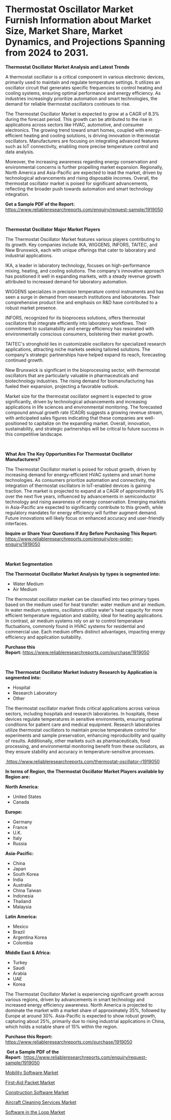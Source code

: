 <p><h1>Thermostat Oscillator Market Furnish Information about Market Size, Market Share, Market Dynamics, and Projections Spanning from 2024 to 2031.</h1></p><p><strong>Thermostat Oscillator Market Analysis and Latest Trends</strong></p>
<p><p>A thermostat oscillator is a critical component in various electronic devices, primarily used to maintain and regulate temperature settings. It utilizes an oscillator circuit that generates specific frequencies to control heating and cooling systems, ensuring optimal performance and energy efficiency. As industries increasingly prioritize automation and smart technologies, the demand for reliable thermostat oscillators continues to rise.</p><p>The Thermostat Oscillator Market is expected to grow at a CAGR of 8.3% during the forecast period. This growth can be attributed to the rise in applications across sectors like HVAC, automotive, and consumer electronics. The growing trend toward smart homes, coupled with energy-efficient heating and cooling solutions, is driving innovation in thermostat oscillators. Manufacturers are focusing on integrating advanced features such as IoT connectivity, enabling more precise temperature control and data analysis.</p><p>Moreover, the increasing awareness regarding energy conservation and environmental concerns is further propelling market expansion. Regionally, North America and Asia-Pacific are expected to lead the market, driven by technological advancements and rising disposable incomes. Overall, the thermostat oscillator market is poised for significant advancements, reflecting the broader push towards automation and smart technology integration.</p></p>
<p><strong>Get a Sample PDF of the Report:&nbsp;</strong> <a href="https://www.reliableresearchreports.com/enquiry/request-sample/1919050?utm_campaign=1719&utm_medium=2&utm_source=Github&utm_content=ia&utm_term=24102024&utm_id=thermostat-oscillator">https://www.reliableresearchreports.com/enquiry/request-sample/1919050</a></p>
<p>&nbsp;</p>
<p><strong>Thermostat Oscillator Major Market Players</strong></p>
<p><p>The Thermostat Oscillator Market features various players contributing to its growth. Key companies include IKA, WIGGENS, INFORS, TAITEC, and New Brunswick, each with unique offerings that cater to laboratory and industrial applications.</p><p>IKA, a leader in laboratory technology, focuses on high-performance mixing, heating, and cooling solutions. The company's innovative approach has positioned it well in expanding markets, with a steady revenue growth attributed to increased demand for laboratory automation.</p><p>WIGGENS specializes in precision temperature control instruments and has seen a surge in demand from research institutions and laboratories. Their comprehensive product line and emphasis on R&D have contributed to a robust market presence.</p><p>INFORS, recognized for its bioprocess solutions, offers thermostat oscillators that integrate efficiently into laboratory workflows. Their commitment to sustainability and energy efficiency has resonated with environmentally conscious consumers, bolstering their market growth.</p><p>TAITEC's stronghold lies in customizable oscillators for specialized research applications, attracting niche markets seeking tailored solutions. The company's strategic partnerships have helped expand its reach, forecasting continued growth.</p><p>New Brunswick is significant in the bioprocessing sector, with thermostat oscillators that are particularly valuable in pharmaceuticals and biotechnology industries. The rising demand for biomanufacturing has fueled their expansion, projecting a favorable outlook.</p><p>Market size for the thermostat oscillator segment is expected to grow significantly, driven by technological advancements and increasing applications in life sciences and environmental monitoring. The forecasted compound annual growth rate (CAGR) suggests a growing revenue stream, with anticipated sales figures indicating that these companies are well-positioned to capitalize on the expanding market. Overall, innovation, sustainability, and strategic partnerships will be critical to future success in this competitive landscape.</p></p>
<p>&nbsp;</p>
<p><strong>What Are The Key Opportunities For Thermostat Oscillator Manufacturers?</strong></p>
<p><p>The Thermostat Oscillator market is poised for robust growth, driven by increasing demand for energy-efficient HVAC systems and smart home technologies. As consumers prioritize automation and connectivity, the integration of thermostat oscillators in IoT-enabled devices is gaining traction. The market is projected to expand at a CAGR of approximately 8% over the next five years, influenced by advancements in semiconductor technology and rising awareness of energy conservation. Emerging markets in Asia-Pacific are expected to significantly contribute to this growth, while regulatory mandates for energy efficiency will further augment demand. Future innovations will likely focus on enhanced accuracy and user-friendly interfaces.</p></p>
<p><strong>Inquire or Share Your Questions If Any Before Purchasing This Report:</strong> <a href="https://www.reliableresearchreports.com/enquiry/pre-order-enquiry/1919050?utm_campaign=1719&utm_medium=2&utm_source=Github&utm_content=ia&utm_term=24102024&utm_id=thermostat-oscillator">https://www.reliableresearchreports.com/enquiry/pre-order-enquiry/1919050</a></p>
<p>&nbsp;</p>
<p><strong>Market Segmentation</strong></p>
<p><strong>The Thermostat Oscillator Market Analysis by types is segmented into:</strong></p>
<p><ul><li>Water Medium</li><li>Air Medium</li></ul></p>
<p><p>The thermostat oscillator market can be classified into two primary types based on the medium used for heat transfer: water medium and air medium. In water medium systems, oscillators utilize water's heat capacity for more efficient temperature regulation and stability, ideal for heating applications. In contrast, air medium systems rely on air to control temperature fluctuations, commonly found in HVAC systems for residential and commercial use. Each medium offers distinct advantages, impacting energy efficiency and application suitability.</p></p>
<p><strong>Purchase this Report:&nbsp;</strong><a href="https://www.reliableresearchreports.com/purchase/1919050?utm_campaign=1719&utm_medium=2&utm_source=Github&utm_content=ia&utm_term=24102024&utm_id=thermostat-oscillator">https://www.reliableresearchreports.com/purchase/1919050</a></p>
<p>&nbsp;</p>
<p><strong>The Thermostat Oscillator Market Industry Research by Application is segmented into:</strong></p>
<p><ul><li>Hospital</li><li>Research Laboratory</li><li>Other</li></ul></p>
<p><p>The thermostat oscillator market finds critical applications across various sectors, including hospitals and research laboratories. In hospitals, these devices regulate temperatures in sensitive environments, ensuring optimal conditions for patient care and medical equipment. Research laboratories utilize thermostat oscillators to maintain precise temperature control for experiments and sample preservation, enhancing reproducibility and quality of results. Additionally, other markets such as pharmaceuticals, food processing, and environmental monitoring benefit from these oscillators, as they ensure stability and accuracy in temperature-sensitive processes.</p></p>
<p><a href="https://www.reliableresearchreports.com/thermostat-oscillator-r1919050?utm_campaign=1719&utm_medium=2&utm_source=Github&utm_content=ia&utm_term=24102024&utm_id=thermostat-oscillator">&nbsp;https://www.reliableresearchreports.com/thermostat-oscillator-r1919050</a></p>
<p><strong>In terms of Region, the Thermostat Oscillator Market Players available by Region are:</strong></p>
<p>
    <p> <strong> North America: </strong>
        <ul>
            <li>United States</li>
            <li>Canada</li>
        </ul>
        </p> 
    <p> <strong> Europe: </strong>
        <ul>
            <li>Germany</li>
            <li>France</li>
            <li>U.K.</li>
            <li>Italy</li>
            <li>Russia</li>
        </ul>
        </p> 
    <p> <strong> Asia-Pacific: </strong>
        <ul>
            <li>China</li>
            <li>Japan</li>
            <li>South Korea</li>
            <li>India</li>
            <li>Australia</li>
            <li>China Taiwan</li>
            <li>Indonesia</li>
            <li>Thailand</li>
            <li>Malaysia</li>
        </ul>
        </p> 
    <p> <strong> Latin America: </strong>
        <ul>
            <li>Mexico</li>
            <li>Brazil</li>
            <li>Argentina Korea</li>
            <li>Colombia</li>
        </ul>
        </p> 
    <p> <strong> Middle East & Africa: </strong>
        <ul>
            <li>Turkey</li>
            <li>Saudi</li>
            <li>Arabia</li>
            <li>UAE</li>
            <li>Korea</li>
        </ul>
    </p>
    </p>
<p><p>The Thermostat Oscillator Market is experiencing significant growth across various regions, driven by advancements in smart technology and increased energy efficiency awareness. North America is projected to dominate the market with a market share of approximately 35%, followed by Europe at around 30%. Asia-Pacific is expected to show robust growth, capturing about 25%, primarily due to rising industrial applications in China, which holds a notable share of 15% within the region.</p></p>
<p><strong>Purchase this Report: </strong><a href="https://www.reliableresearchreports.com/purchase/1919050?utm_campaign=1719&utm_medium=2&utm_source=Github&utm_content=ia&utm_term=24102024&utm_id=thermostat-oscillator">https://www.reliableresearchreports.com/purchase/1919050</a></p>
<p>&nbsp;<strong>Get a Sample PDF of the Report:&nbsp;&nbsp;</strong><a href="https://www.reliableresearchreports.com/enquiry/request-sample/1919050?utm_campaign=1719&utm_medium=2&utm_source=Github&utm_content=ia&utm_term=24102024&utm_id=thermostat-oscillator">https://www.reliableresearchreports.com/enquiry/request-sample/1919050</a></p>
<p><strong></strong></p>
<p><p><a href="https://www.linkedin.com/pulse/mobility-software-ecosystem-mapping-innovation-value-hzlnf?utm_campaign=1719&utm_medium=2&utm_source=Github&utm_content=ia&utm_term=24102024&utm_id=thermostat-oscillator">Mobility Software Market</a></p><p><a href="https://github.com/JakirUddin651/Market-Research-Report-List-1/blob/main/first-aid-packet-market.md?utm_campaign=1719&utm_medium=2&utm_source=Github&utm_content=ia&utm_term=24102024&utm_id=thermostat-oscillator">First-Aid Packet Market</a></p><p><a href="https://www.linkedin.com/pulse/construction-software-market-size-share-growth-analysis-type-8twpf?utm_campaign=1719&utm_medium=2&utm_source=Github&utm_content=ia&utm_term=24102024&utm_id=thermostat-oscillator">Construction Software Market</a></p><p><a href="https://www.linkedin.com/pulse/aircraft-cleaning-services-market-dynamics-application-types-1xmbf?utm_campaign=1719&utm_medium=2&utm_source=Github&utm_content=ia&utm_term=24102024&utm_id=thermostat-oscillator">Aircraft Cleaning Services Market</a></p><p><a href="https://www.linkedin.com/pulse/software-loop-market-trends-insights-type-application-analysis-vzizf?utm_campaign=1719&utm_medium=2&utm_source=Github&utm_content=ia&utm_term=24102024&utm_id=thermostat-oscillator">Software in the Loop Market</a></p></p>